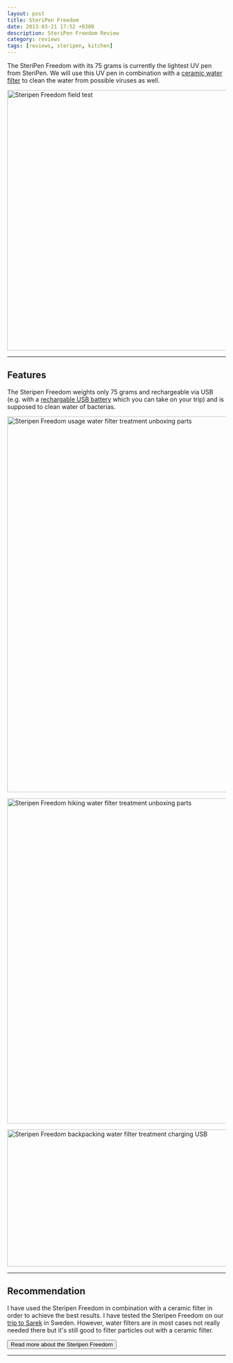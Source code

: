 ```yaml
---
layout: post
title: SteriPen Freedom
date: 2013-03-21 17:52 +0300
description: SteriPen Freedom Review
category: reviews
tags: [reviews, steripen, kitchen]
---
```


The SteriPen Freedom with its 75 grams is currently the lightest UV pen from SteriPen. We will use this UV pen in combination with a [ceramic water filter][1] to clean the water from possible viruses as well. 

<a href="https://www.flickr.com/photos/90204224@N07/8578007098" title="SteriPen Adventure"><img src="https://farm9.staticflickr.com/8089/8578007098_5d395e160d_b.jpg" width="600" alt="Steripen Freedom field test"></a>
<!--more-->

---

## Features
The Steripen Freedom weights only 75 grams and rechargeable via USB (e.g. with a [rechargable USB battery][2] which you can take on your trip) and is supposed to clean water of bacterias.

<a href="https://www.flickr.com/photos/90204224@N07/8571447235"><img src="https://farm9.staticflickr.com/8365/8571447235_ae827d05ae_b.jpg" width="1024" height="866" alt="Steripen Freedom usage water filter treatment unboxing parts"></a>

<a href="https://www.flickr.com/photos/90204224@N07/8572540826"><img src="https://farm9.staticflickr.com/8531/8572540826_73150347e9_b.jpg" width="1024" height="749" alt="Steripen Freedom hiking water filter treatment unboxing parts"></a>

<a href="https://www.flickr.com/photos/90204224@N07/8571447087"><img src="https://farm9.staticflickr.com/8093/8571447087_c83f27284e_b.jpg" width="1024" height="316" alt="Steripen Freedom backpacking water filter treatment charging USB"></a>

---

## Recommendation
I have used the Steripen Freedom in combination with a ceramic filter in order to achieve the best results. I have tested the Steripen Freedom on our [trip to Sarek][3] in Sweden. However, water filters are in most cases not really needed there but it's still good to filter particles out with a ceramic filter.

<a href="https://www.rei.com/product/896170/steripen-freedom-solar-bundle-water-purifier"><button type="button" class="btn btn-danger">Read more about the Steripen Freedom</button></a>

---

<script type="text/javascript">
amzn_assoc_placement = "adunit0";
amzn_assoc_search_bar = "false";
amzn_assoc_tracking_id = "hikeve-20";
amzn_assoc_search_bar_position = "top";
amzn_assoc_ad_mode = "search";
amzn_assoc_ad_type = "smart";
amzn_assoc_marketplace = "amazon";
amzn_assoc_region = "US";
amzn_assoc_title = "Steripen Suggestions";
amzn_assoc_default_search_phrase = "steripen";
amzn_assoc_default_category = "All";
amzn_assoc_linkid = "3b59edd59f23213f9e3bbcd8046ee503";
</script>
<script src="//z-na.amazon-adsystem.com/widgets/onejs?MarketPlace=US"></script>




[1]:	http://hikeventures.com/gear-review-katadyn-mini-water-filter/ "ceramic filter"
[2]:	http://hikeventures.com/how-to-charge-your-batteries-when-you-are-outdoors/ "rechargable battery"
[3]:	http://hikeventures.com/hiking-and-packrafting-in-sarek-day-1/ "Trip to Sarek"
